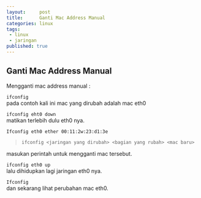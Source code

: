 ```yaml
---
layout:     post
title:      Ganti Mac Address Manual
categories: linux
tags:
 - linux
 - jaringan
published: true
---
```

## Ganti Mac Address Manual

Mengganti mac address manual :   

`` ifconfig ``  
pada contoh kali ini mac yang dirubah adalah mac eth0  

`` ifconfig eht0 down ``  
matikan terlebih dulu eth0 nya.  

``Ifconfig eth0 ether 00:11:2w:23:d1:3e``  
> `ifconfig <jaringan yang dirubah> <bagian yang rubah> <mac baru>` 

masukan perintah untuk mengganti mac tersebut.  

`` ifconfig eth0 up ``  
lalu dihidupkan lagi jaringan eth0 nya.  

`` Ifconfig ``  
dan sekarang lihat perubahan mac eth0.
